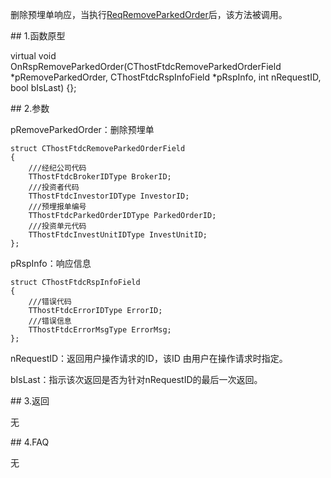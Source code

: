 <p>删除预埋单响应，当执行<a href="../../CTHOSTFTDCTRADERSPI/REQREMOVEPARKEDORDER/">ReqRemoveParkedOrder</a>后，该方法被调用。</p>
<span class="anchor" id="63571768-d8e0-4ca5-b394-82bc1eb7e170"></span>
## 1.函数原型
<p>virtual void OnRspRemoveParkedOrder(CThostFtdcRemoveParkedOrderField *pRemoveParkedOrder, CThostFtdcRspInfoField *pRspInfo, int nRequestID, bool bIsLast) {};</p>
<span class="anchor" id="eb48d1e5-9630-42dd-ac08-139043c2e648"></span>
## 2.参数
<p>pRemoveParkedOrder：删除预埋单</p>
<pre><code>struct CThostFtdcRemoveParkedOrderField
{
    ///经纪公司代码
    TThostFtdcBrokerIDType BrokerID;
    ///投资者代码
    TThostFtdcInvestorIDType InvestorID;
    ///预埋报单编号
    TThostFtdcParkedOrderIDType ParkedOrderID;
    ///投资单元代码
    TThostFtdcInvestUnitIDType InvestUnitID;
};
</code></pre>
<p>pRspInfo：响应信息</p>
<pre><code>struct CThostFtdcRspInfoField
{
    ///错误代码
    TThostFtdcErrorIDType ErrorID;
    ///错误信息
    TThostFtdcErrorMsgType ErrorMsg;
};
</code></pre>
<p>nRequestID：返回用户操作请求的ID，该ID 由用户在操作请求时指定。</p>
<p>bIsLast：指示该次返回是否为针对nRequestID的最后一次返回。</p>
<span class="anchor" id="b1781fcf-9c80-4ba3-839b-c98527757c19"></span>
## 3.返回
<p>无</p>
<span class="anchor" id="c341a5c3-8a57-4943-870e-588e90090541"></span>
## 4.FAQ
<p>无</p>
